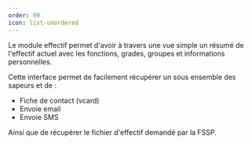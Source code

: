 ```yaml
---
order: 99
icon: list-unordered
---
```


Le module effectif permet d'avoir à travers une vue simple un résumé de l'effectif actuel avec les fonctions, grades, groupes et informations personnelles.

Cette interface permet de facilement récupérer un sous ensemble des sapeurs et de :
- Fiche de contact (vcard)
- Envoie email
- Envoie SMS

Ainsi que de récupérer le fichier d'effectif demandé par la FSSP.